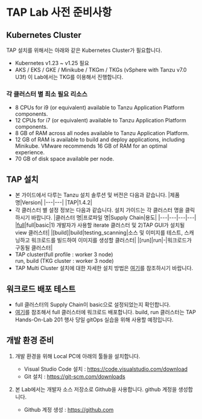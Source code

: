 # TAP Lab 사전 준비사항

## Kubernetes Cluster
TAP 설치를 위해서는 아래와 같은 Kubernetes Cluster가 필요합니다.
- Kubernetes v1.23 ~ v1.25 필요
- AKS / EKS / GKE / Minikube / TKGm / TKGs (vSphere with Tanzu v7.0 U3f)
이 Lab에서는 TKG를 이용해서 진행합니다.

### 각 클러스터 별 최소 필요 리소스
- 8 CPUs for i9 (or equivalent) available to Tanzu Application Platform components.
- 12 CPUs for i7 (or equivalent) available to Tanzu Application Platform components.
- 8 GB of RAM across all nodes available to Tanzu Application Platform.
- 12 GB of RAM is available to build and deploy applications, including Minikube. VMware recommends 16 GB of RAM for an optimal experience.
- 70 GB of disk space available per node.

## TAP 설치
-  본 가이드에서 다루는 Tanzu 설치 솔루션 및 버전은 다음과 같습니다.
   |제품명|Version|
   |---|---|
   |TAP|1.4.2|
- 각 클러스터 별 설정 정보는 다음과 같습니다. 설치 가이드는 각 클러스터 명을 클릭하시기 바랍니다.
   |클러스터 명|프로파일 명|Supply Chain|용도|
   |---|---|---|---|
   |[full](./multicluster/full/install-full.md)|full|basic|1) 개발자가 사용할 iterate 클러스터 및 2)TAP GUI가 설치될 view 클러스터|
   |[build]|build|testing_scanning|소스 및 이미지를 테스트, 스캐닝하고 워크로드를 빌드하여 이미지를 생성할 클러스터|
   |[run]|run|-|워크로드가 구동될 클러스터|
- TAP cluster(full profile : worker 3 node)<br>
  run, build (TKG cluster : worker 3 node)
- TAP Multi Cluster 설치에 대한 자세한 설치 방법은 [여기](https://docs.vmware.com/en/VMware-Tanzu-Application-Platform/1.4/tap/multicluster-installing-multicluster.html)를 참조하시기 바랍니다.

## 워크로드 배포 테스트
- full 클러스터의 Supply Chain이 basic으로 설정되었는지 확인합니다.
- [여기](https://github.com/tanzukorea/TAP-HOL/blob/main/tap/app-deploy.md)를 참조해서 full 클러스터에 워크로드 배포합니다. build, run 클러스터는 TAP Hands-On-Lab 201 행사 당일 gitOps 실습을 위해 사용할 예정입니다.


## 개발 환경 준비
1. 개발 환경을 위해 Local PC에 아래의 툴들을 설치합니다.
   - Visual Studio Code 설치 : https://code.visualstudio.com/download
   - Git 설치 : https://git-scm.com/downloads
   
2. 본 Lab에서는 개발자 소스 저장소로 Github을 사용합니다. github 계정을 생성합니다.
   - Github 계정 생성 : https://github.com
